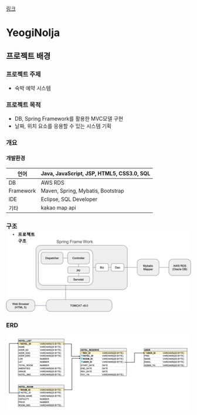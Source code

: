 [링크](http://multicampus5-7.xyz:8080/main.mc)


# YeogiNolja

## 프로젝트 배경

### 프로젝트 주제

- 숙박 예약 시스템

### 프로젝트 목적

- DB, Spring Framework를 활용한 MVC모델 구현
- 날짜, 위치 요소를 응용할 수 있는 시스템 기획

### 개요

#### 개발환경

| 언어      | Java, JavaScript, JSP, HTML5, CSS3.0, SQL |
| --------- | ----------------------------------------- |
| DB        | AWS RDS                                   |
| Framework | Maven, Spring, Mybatis, Bootstrap         |
| IDE       | Eclipse, SQL Developer                    |
| 기타      | kakao map api                             |

### 구조![1](md-images/1.png)



### ERD

![2](md-images/2.png)




